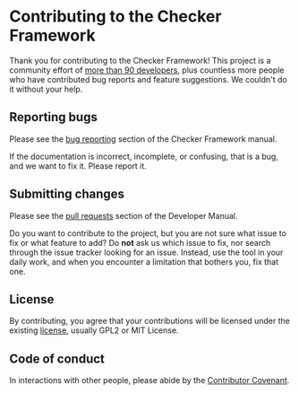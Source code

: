 # Contributing to the Checker Framework

Thank you for contributing to the Checker Framework!  This project is a
community effort of [more than 90
developers](https://checkerframework.org/manual/#credits), plus countless
more people who have contributed bug reports and feature suggestions.  We
couldn't do it without your help.


## Reporting bugs

Please see the [bug
reporting](https://checkerframework.org/manual/#reporting-bugs) section of
the Checker Framework manual.

If the documentation is incorrect, incomplete, or confusing, that is a
bug, and we want to fix it.  Please report it.


## Submitting changes

Please see the [pull requests](https://rawgit.com/typetools/checker-framework/master/docs/developer/developer-manual.html#pull-requests) section of the Developer Manual.

Do you want to contribute to the project, but you are not sure what issue
to fix or what feature to add?  Do **not** ask us which issue to fix, nor
search through the issue tracker looking for an issue.  Instead, use the
tool in your daily work, and when you encounter a limitation that bothers
you, fix that one.


## License

By contributing, you agree that your contributions will be licensed under the existing [license](LICENSE.txt), usually GPL2 or MIT License.


## Code of conduct

In interactions with other people, please abide by the [Contributor Covenant](https://www.contributor-covenant.org/version/2/0/code_of_conduct).
